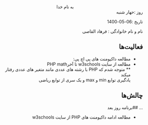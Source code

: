 <div dir="rtl" align="center">
به نام خدا
</div>
<div dir="rtl" align="right">
روز :حهار شنبه 

تاریخ :06-05-1400 

نام و نام خانوادگی : فرهاد القاصی

## فعالیت‌ها
* مطالعه داکیومنت های پی اچ پی:<br>
* مطالعه از سایت w3schools تا آخرPHP math<br>
** متوجه شدم که PHP با رشته های عددی مانند متغیر های عددی رفتار میکند<br>
  یادگیری توابع min و max و یک سری از توابع ریاضی
## چالش‌ها
...
##برنامه روز بعد
* مطالعه ادامه داکیومنت های PHP از سایت w3schools
</div>

